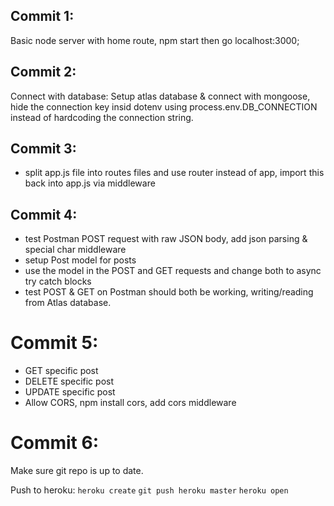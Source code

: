 ## Commit 1:

Basic node server with home route, npm start then go localhost:3000;

## Commit 2:

Connect with database:
Setup atlas database & connect with mongoose, hide the connection key insid dotenv using process.env.DB_CONNECTION instead of hardcoding the connection string.

## Commit 3:

- split app.js file into routes files and use router instead of app, import this back into app.js via middleware
  
## Commit 4:

- test Postman POST request with raw JSON body, add json parsing & special char middleware
- setup Post model for posts
- use the model in the POST and GET requests and change both to async try catch blocks
- test POST & GET on Postman should both be working, writing/reading from Atlas database.

# Commit 5:

- GET specific post
- DELETE specific post
- UPDATE specific post
- Allow CORS, npm install cors, add cors middleware

# Commit 6:

Make sure git repo is up to date.

Push to heroku:
`heroku create`
`git push heroku master`
`heroku open`
